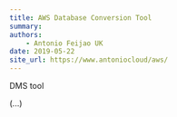```yaml
---
title: AWS Database Conversion Tool
summary: 
authors:
    - Antonio Feijao UK
date: 2019-05-22
site_url: https://www.antoniocloud/aws/
---
```


DMS tool

(...)
